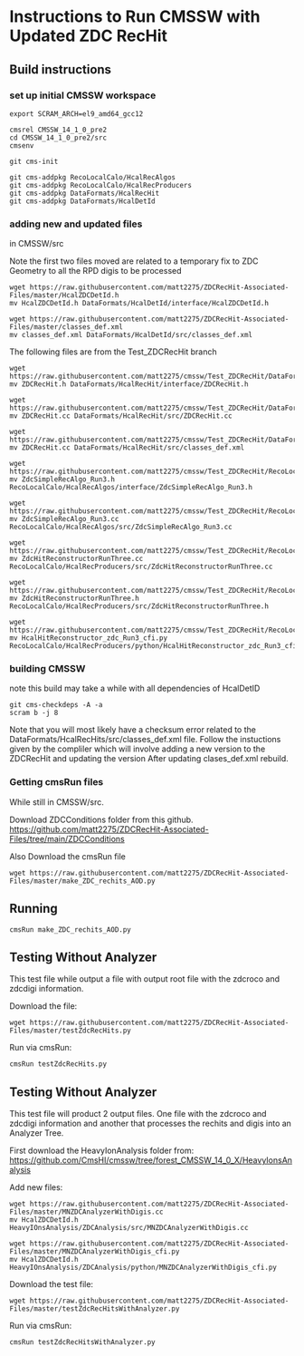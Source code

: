 # Instructions to Run CMSSW with Updated ZDC RecHit 



## Build instructions

### set up initial CMSSW workspace

```
export SCRAM_ARCH=el9_amd64_gcc12

cmsrel CMSSW_14_1_0_pre2
cd CMSSW_14_1_0_pre2/src
cmsenv

git cms-init

git cms-addpkg RecoLocalCalo/HcalRecAlgos
git cms-addpkg RecoLocalCalo/HcalRecProducers
git cms-addpkg DataFormats/HcalRecHit
git cms-addpkg DataFormats/HcalDetId
```
### adding new and updated files
in CMSSW/src

Note the first two files moved are related to a temporary fix to ZDC Geometry to all the RPD digis to be processed

```
wget https://raw.githubusercontent.com/matt2275/ZDCRecHit-Associated-Files/master/HcalZDCDetId.h
mv HcalZDCDetId.h DataFormats/HcalDetId/interface/HcalZDCDetId.h

wget https://raw.githubusercontent.com/matt2275/ZDCRecHit-Associated-Files/master/classes_def.xml
mv classes_def.xml DataFormats/HcalDetId/src/classes_def.xml
```

The following files are from the Test_ZDCRecHit branch
```
wget https://raw.githubusercontent.com/matt2275/cmssw/Test_ZDCRecHit/DataFormats/HcalRecHit/interface/ZDCRecHit.h
mv ZDCRecHit.h DataFormats/HcalRecHit/interface/ZDCRecHit.h

wget https://raw.githubusercontent.com/matt2275/cmssw/Test_ZDCRecHit/DataFormats/HcalRecHit/src/ZDCRecHit.cc
mv ZDCRecHit.cc DataFormats/HcalRecHit/src/ZDCRecHit.cc

wget https://raw.githubusercontent.com/matt2275/cmssw/Test_ZDCRecHit/DataFormats/HcalRecHit/src/classes_def.xml
mv ZDCRecHit.cc DataFormats/HcalRecHit/src/classes_def.xml

wget https://raw.githubusercontent.com/matt2275/cmssw/Test_ZDCRecHit/RecoLocalCalo/HcalRecAlgos/interface/ZdcSimpleRecAlgo_Run3.h
mv ZdcSimpleRecAlgo_Run3.h RecoLocalCalo/HcalRecAlgos/interface/ZdcSimpleRecAlgo_Run3.h

wget https://raw.githubusercontent.com/matt2275/cmssw/Test_ZDCRecHit/RecoLocalCalo/HcalRecAlgos/src/ZdcSimpleRecAlgo_Run3.cc
mv ZdcSimpleRecAlgo_Run3.cc RecoLocalCalo/HcalRecAlgos/src/ZdcSimpleRecAlgo_Run3.cc

wget https://raw.githubusercontent.com/matt2275/cmssw/Test_ZDCRecHit/RecoLocalCalo/HcalRecProducers/src/ZdcHitReconstructorRunThree.cc
mv ZdcHitReconstructorRunThree.cc RecoLocalCalo/HcalRecProducers/src/ZdcHitReconstructorRunThree.cc

wget https://raw.githubusercontent.com/matt2275/cmssw/Test_ZDCRecHit/RecoLocalCalo/HcalRecProducers/src/ZdcHitReconstructorRunThree.h
mv ZdcHitReconstructorRunThree.h RecoLocalCalo/HcalRecProducers/src/ZdcHitReconstructorRunThree.h

wget https://raw.githubusercontent.com/matt2275/cmssw/Test_ZDCRecHit/RecoLocalCalo/HcalRecProducers/python/HcalHitReconstructor_zdc_Run3_cfi.py
mv HcalHitReconstructor_zdc_Run3_cfi.py RecoLocalCalo/HcalRecProducers/python/HcalHitReconstructor_zdc_Run3_cfi.py

```
### building CMSSW
 note this build may take a while with all dependencies of HcalDetID
```
git cms-checkdeps -A -a
scram b -j 8

```

Note that you will most likely have a checksum error related to  the DataFormats/HcalRecHits/src/classes_def.xml file. 
Follow the instuctions given by the compliler which will involve adding a new version to the ZDCRecHit and updating the version
After updating clases_def.xml rebuild. 


### Getting cmsRun files
While still in CMSSW/src.

Download ZDCConditions folder from this github. 
https://github.com/matt2275/ZDCRecHit-Associated-Files/tree/main/ZDCConditions

Also Download the cmsRun file
```
wget https://raw.githubusercontent.com/matt2275/ZDCRecHit-Associated-Files/master/make_ZDC_rechits_AOD.py
```
## Running 

```
cmsRun make_ZDC_rechits_AOD.py
```


## Testing Without Analyzer

This test file while output a file with output root file with the zdcroco and zdcdigi information.

Download the file: 

```
wget https://raw.githubusercontent.com/matt2275/ZDCRecHit-Associated-Files/master/testZdcRecHits.py
```
Run via cmsRun:

```
cmsRun testZdcRecHits.py
```

## Testing Without Analyzer

This test file will product 2 output files. One file with the zdcroco and zdcdigi information and another that processes the rechits and digis into an Analyzer Tree. 

First download the HeavyIonAnalysis folder from: https://github.com/CmsHI/cmssw/tree/forest_CMSSW_14_0_X/HeavyIonsAnalysis

Add new files:

```
wget https://raw.githubusercontent.com/matt2275/ZDCRecHit-Associated-Files/master/MNZDCAnalyzerWithDigis.cc
mv HcalZDCDetId.h HeavyIOnsAnalysis/ZDCAnalysis/src/MNZDCAnalyzerWithDigis.cc

wget https://raw.githubusercontent.com/matt2275/ZDCRecHit-Associated-Files/master/MNZDCAnalyzerWithDigis_cfi.py
mv HcalZDCDetId.h HeavyIOnsAnalysis/ZDCAnalysis/python/MNZDCAnalyzerWithDigis_cfi.py
```

Download the test file: 

```
wget https://raw.githubusercontent.com/matt2275/ZDCRecHit-Associated-Files/master/testZdcRecHitsWithAnalyzer.py
```
Run via cmsRun:

```
cmsRun testZdcRecHitsWithAnalyzer.py
```



